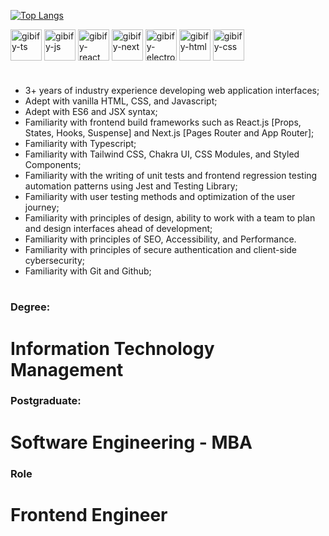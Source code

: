 [![Top Langs](https://github-readme-stats.vercel.app/api/top-langs/?username=gibify&layout=compact&how_icons=true&theme=dark)](https://github.com/anuraghazra/github-readme-stats)

<div>
<img align="center" alt="gibify-ts" height="50" width="50" src="https://cdn.jsdelivr.net/gh/devicons/devicon/icons/typescript/typescript-original.svg"> 
<img align="center" alt="gibify-js" height="50" width="50" src="https://cdn.jsdelivr.net/gh/devicons/devicon/icons/javascript/javascript-original.svg">
<img align="center" alt="gibify-react" height="50" width="50" src="https://cdn.jsdelivr.net/gh/devicons/devicon/icons/react/react-original.svg">
<img align="center" alt="gibify-next" height="50" width="50" src="https://cdn.jsdelivr.net/gh/devicons/devicon/icons/nextjs/nextjs-original-wordmark.svg" />
<img align="center" alt="gibify-electron" height="50" width="50" src="https://cdn.jsdelivr.net/gh/devicons/devicon/icons/electron/electron-original.svg">
<img align="center" alt="gibify-html" height="50" width="50" src="https://cdn.jsdelivr.net/gh/devicons/devicon/icons/html5/html5-original.svg">
<img align="center" alt="gibify-css" height="50" width="50" src="https://cdn.jsdelivr.net/gh/devicons/devicon/icons/css3/css3-original.svg">
</div>  

#
- 3+ years of industry experience developing web application interfaces;
- Adept with vanilla HTML, CSS, and Javascript;
- Adept with ES6 and JSX syntax;
- Familiarity with frontend build frameworks such as React.js [Props, States, Hooks, Suspense] and Next.js [Pages Router and App Router];
- Familiarity with Typescript;
- Familiarity with Tailwind CSS, Chakra UI, CSS Modules, and Styled Components;
- Familiarity with the writing of unit tests and frontend regression testing automation patterns using Jest and Testing Library;
- Familiarity with user testing methods and optimization of the user journey;
- Familiarity with principles of design, ability to work with a team to plan and design interfaces ahead of development;
- Familiarity with principles of SEO, Accessibility, and Performance.
- Familiarity with principles of secure authentication and client-side cybersecurity;
- Familiarity with Git and Github;
#

### Degree:

# Information Technology Management

### Postgraduate:

# Software Engineering - MBA

### Role

# Frontend Engineer


